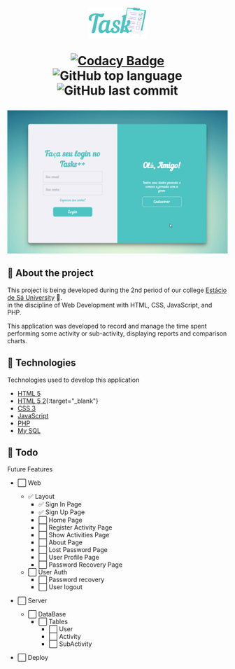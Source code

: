 <h1 align="center">
  <img src=".github/logo.png" alt="Logo" height="70">

<!-- [![Language grade: JavaScript](https://img.shields.io/lgtm/grade/javascript/g/gleisonkz/proffy.svg?logo=lgtm&logoWidth=18)](https://lgtm.com/projects/g/gleisonkz/proffy/context:javascript) -->

[![Codacy Badge](https://app.codacy.com/project/badge/Grade/2e5ad55ab1264bc7886d057ecbbdc168)](https://www.codacy.com/gh/estacio-developers/TasksPlusPlus/dashboard?utm_source=github.com&utm_medium=referral&utm_content=estacio-developers/TasksPlusPlus&utm_campaign=Badge_Grade)
![GitHub top language](https://img.shields.io/github/languages/top/estacio-developers/TasksPlusPlus)
![GitHub last commit](https://img.shields.io/github/last-commit/estacio-developers/TasksPlusPlus)

</h1>

<img src=".github/login.gif" alt="Tasks++ Login">

<br/>

## 📖 About the project

This project is being developed during the 2nd period of our college [Estácio de Sá University](https://www.estacio.br/) 🏫.<br>
in the discipline of Web Development with HTML, CSS, JavaScript, and PHP.

This application was developed to record and manage the time spent performing some activity or sub-activity, displaying reports and comparison charts.

## 🤖 Technologies

Technologies used to develop this application

- [HTML 5](https://www.w3schools.com/html/)
- [HTML 5 2](https://www.w3schools.com/html/){:target="\_blank"}
- [CSS 3](https://www.w3schools.com/css/)
- [JavaScript](https://www.w3schools.com/js/DEFAULT.asp)
- [PHP](https://www.w3schools.com/php/DEFAULT.asp)
- [My SQL](https://www.w3schools.com/php/php_mysql_intro.asp)

## 📌 Todo

Future Features

- ⬜️ Web

  - ✅ Layout
    - ✅ Sign In Page
    - ✅ Sign Up Page
    - ⬜️ Home Page
    - ⬜️ Register Activity Page
    - ⬜️ Show Activities Page
    - ⬜️ About Page
    - ⬜️ Lost Password Page
    - ⬜️ User Profile Page
    - ⬜️ Password Recovery Page
  - ⬜️ User Auth
    - ⬜️ Password recovery
    - ⬜️ User logout

- ⬜️ Server

  - ⬜️ DataBase
    - ⬜️ Tables
      - ⬜️ User
      - ⬜️ Activity
      - ⬜️ SubActivity

- ⬜️ Deploy
